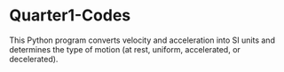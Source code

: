 # Quarter1-Codes
This Python program converts velocity and acceleration into SI units and determines the type of motion (at rest, uniform, accelerated, or decelerated).
